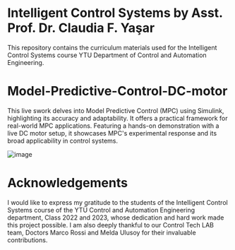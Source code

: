 
# Intelligent Control Systems  by Asst. Prof. Dr. Claudia F. Yaşar

This repository contains the curriculum materials used for the Intelligent Control Systems course YTU Department of Control and Automation Engineering.
# Model-Predictive-Control-DC-motor
This live swork delves into Model Predictive Control (MPC) using Simulink, highlighting its accuracy and adaptability. It offers a practical framework for real-world MPC applications. Featuring a hands-on demonstration with a live DC motor setup, it showcases MPC's experimental response and its broad applicability in control systems.

![image](https://github.com/ClaudiaYasar/Model-Predictive-Control-DC-motor/assets/132692602/cb43ddf6-9cc8-44ae-a05b-815b43507f4a)


# Acknowledgements
I would like to express my gratitude to the students of the Intelligent Control Systems course of the YTÜ Control and Automation Engineering department, Class 2022 and 2023, whose dedication and hard work made this project possible. I am also deeply thankful to our Control Tech LAB team, Doctors Marco Rossi and Melda Ulusoy for their invaluable contributions.


